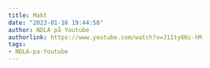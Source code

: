 ```yaml
---
title: Makt
date: "2023-01-16 19:44:58"
author: NDLA på Youtube
authorlink: https://www.youtube.com/watch?v=J11ty8Kc-hM
tags:
- NDLA-pa-Youtube
---
```

